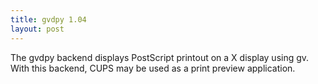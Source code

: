 ```yaml
---
title: gvdpy 1.04
layout: post
---
```


The gvdpy backend displays PostScript printout on a X display using gv. With this backend, CUPS may be used as a print preview application.
